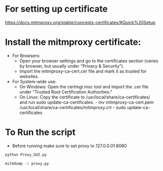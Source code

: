 # For setting up certificate

https://docs.mitmproxy.org/stable/concepts-certificates/#Quick%20Setup

# Install the mitmproxy certificate:

- For Browsers:
  - Open your browser settings and go to the certificates section (varies by browser, but usually under "Privacy & Security").
  - Import the mitmproxy-ca-cert.cer file and mark it as trusted for websites.
- For System-wide use:
  - On Windows:
    Open the certmgr.msc tool and import the .cer file under "Trusted Root Certification Authorities."
  - On Linux:
    Copy the certificate to /usr/local/share/ca-certificates/ and run sudo update-ca-certificates. - mv mitmproxy-ca-cert.pem /usr/local/share/ca-certificates/mitmproxy.crt - sudo update-ca-certificates

# To Run the script

- Before running make sure to set proxy to 127.0.0.01:8080
 ```bash
python Proxy_GUI.py
  ```
```bash
mitmdump -s proxy.py
  ```
